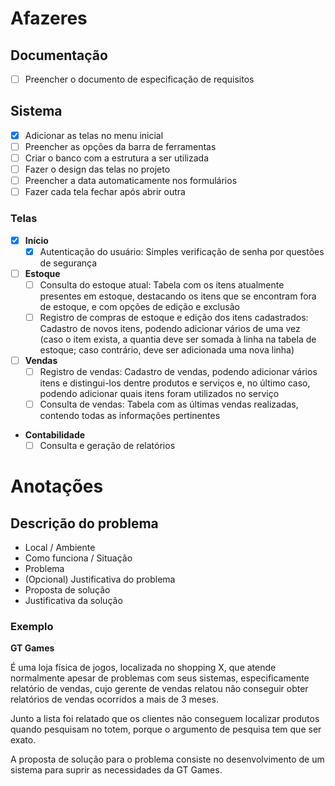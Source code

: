# Afazeres

## Documentação

* [ ] Preencher o documento de especificação de requisitos

## Sistema

* [X] Adicionar as telas no menu inicial
* [ ] Preencher as opções da barra de ferramentas
* [ ] Criar o banco com a estrutura a ser utilizada
* [ ] Fazer o design das telas no projeto
* [ ] Preencher a data automaticamente nos formulários
* [ ] Fazer cada tela fechar após abrir outra

### Telas

* [X] **Início**
	- [X] Autenticação do usuário: Simples verificação de senha por questões de segurança
* [ ] **Estoque**
	- [ ] Consulta do estoque atual: Tabela com os itens atualmente presentes em estoque, destacando os itens que se encontram fora de estoque, e com opções de edição e exclusão
	- [ ] Registro de compras de estoque e edição dos itens cadastrados: Cadastro de novos itens, podendo adicionar vários de uma vez (caso o item exista, a quantia deve ser somada à linha na tabela de estoque; caso contrário, deve ser adicionada uma nova linha)
* [ ] **Vendas**
	- [ ] Registro de vendas: Cadastro de vendas, podendo adicionar vários itens e distingui-los dentre produtos e serviços e, no último caso, podendo adicionar quais itens foram utilizados no serviço
	- [ ] Consulta de vendas: Tabela com as últimas vendas realizadas, contendo todas as informações pertinentes
* **Contabilidade**
	- [ ] Consulta e geração de relatórios
	
# Anotações

## Descrição do problema

* Local / Ambiente
* Como funciona / Situação
* Problema
* (Opcional) Justificativa do problema
* Proposta de solução
* Justificativa da solução

### Exemplo

**GT Games**

É uma loja física de jogos, localizada no shopping X, que atende normalmente apesar de problemas com seus sistemas, especificamente relatório de vendas, cujo gerente de vendas relatou não conseguir obter relatórios de vendas ocorridos a mais de 3 meses.

Junto a lista foi relatado que os clientes não conseguem localizar produtos quando pesquisam no totem, porque o argumento de pesquisa tem que ser exato.

A proposta de solução para o problema consiste no desenvolvimento de um sistema para suprir as necessidades da GT Games.